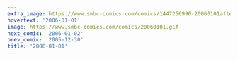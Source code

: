 ```yaml
---
extra_image: https://www.smbc-comics.com/comics/1447256996-20060101after.png
hovertext: '2006-01-01'
image: https://www.smbc-comics.com/comics/20060101.gif
next_comic: '2006-01-02'
prev_comic: '2005-12-30'
title: '2006-01-01'
---
```


